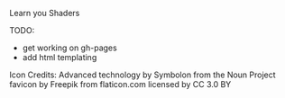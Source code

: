 Learn you Shaders

TODO:
  - get working on gh-pages
  - add html templating


Icon Credits:
Advanced technology by Symbolon from the Noun Project
favicon by Freepik from flaticon.com licensed by CC 3.0 BY